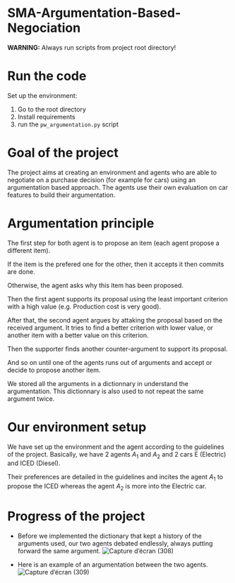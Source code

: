 # SMA-Argumentation-Based-Negociation

**WARNING:** Always run scripts from project root directory!

# Run the code

Set up the environment:

1. Go to the root directory
2. Install requirements
3. run the `pw_argumentation.py` script

# Goal of the project

The project aims at creating an environment and agents who are able to negotiate on a purchase decision (for example for cars) using an argumentation based approach. The agents use their own evaluation on car features to build their argumentation.

# Argumentation principle

The first step for both agent is to propose an item (each agent propose a different item).

If the item is the prefered one for the other, then it accepts it then commits are done.

Otherwise, the agent asks why this item has been proposed.

Then the first agent supports its proposal using the least important criterion with a high value (e.g. Production cost is very good).

After that, the second agent argues by attaking the proposal based on the received argument. It tries to find a better criterion with lower value, or another item with a better value on this criterion.

Then the supporter finds another counter-argument to support its proposal.

And so on until one of the agents runs out of arguments and accept or decide to propose another item.

We stored all the arguments in a dictionnary in understand the argumentation. This dictionnary is also used to not repeat the same argument twice. 

# Our environment setup

We have set up the environment and the agent according to the guidelines of the project. Basically, we have 2 agents $A_1$ and $A_2$ and 2 cars E (Electric) and ICED (Diesel).

Their preferences are detailed in the guidelines and incites the agent $A_1$ to propose the ICED whereas the agent $A_2$ is more into the Electric car.

# Progress of the project
- Before we implemented the dictionary that kept a history of the arguments used, our two agents debated endlessly, always putting forward the same argument.
![Capture d’écran (308)](https://user-images.githubusercontent.com/51906903/163631985-7c8884ae-1fc4-47f4-a2ce-c956078e83b5.png)

- Here is an example of an argumentation between the two agents.
![Capture d’écran (309)](https://user-images.githubusercontent.com/51906903/163631996-45713100-2d31-421c-835c-5757f67e68cc.png)

